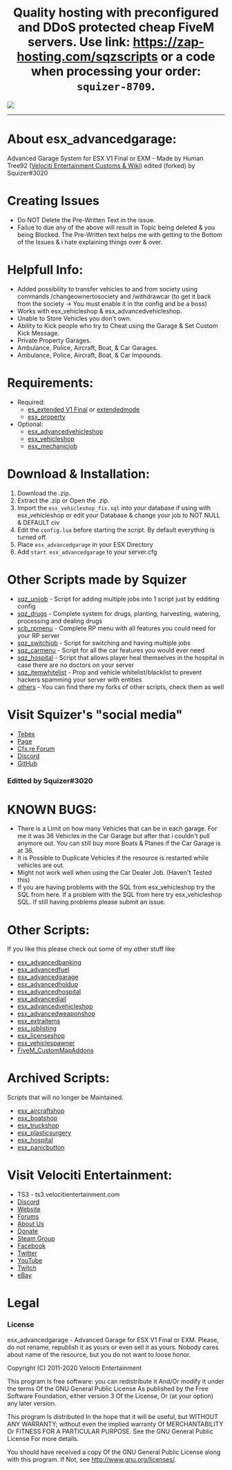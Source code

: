 # <center>Quality hosting with preconfigured and DDoS protected cheap FiveM servers. Use link: https://zap-hosting.com/sqzscripts or a code when processing your order: `squizer-8709`.</center>
[<img src="https://zap-hosting.com/interface/download/images.php?type=affiliate&id=202971">](https://zap-hosting.com/sqzscripts)

---

# About esx_advancedgarage:
Advanced Garage System for ESX V1 Final or EXM - Made by Human Tree92 ([Velociti Entertainment Customs & Wiki](http://www.velocitientertainment.com/customs/)) edited (forked) by Squizer#3020


# Creating Issues
* Do NOT Delete the Pre-Written Text in the issue.
* Failue to due any of the above will result in Topic being deleted & you being Blocked. The Pre-Written text helps me with getting to the Bottom of the Issues & i hate explaining things over & over.

# Helpfull Info:
* Added possibility to transfer vehicles to and from society using commands /changeownertosociety and /withdrawcar (to get it back from the society -> You must enable it in the config and be a boss)
* Works with esx_vehicleshop & esx_advancedvehicleshop.
* Unable to Store Vehicles you don't own.
* Ability to Kick people who try to Cheat using the Garage & Set Custom Kick Message.
* Private Property Garages.
* Ambulance, Police, Aircraft, Boat, & Car Garages.
* Ambulance, Police, Aircraft, Boat, & Car Impounds.

# Requirements:
* Required:
  * [es_extended V1 Final](https://github.com/esx-framework/es_extended/tree/v1-final) or [extendedmode](https://github.com/extendedmode/extendedmode)
  * [esx_property](https://github.com/ESX-Org/esx_property)
* Optional:
  * [esx_advancedvehicleshop](https://github.com/HumanTree92/esx_advancedvehicleshop)
  * [esx_vehicleshop](https://github.com/ESX-Org/esx_vehicleshop)
  * [esx_mechanicjob](https://github.com/ESX-Org/esx_mechanicjob)

# Download & Installation:
1) Download the .zip.
2) Extract the .zip or Open the .zip.
3) Import the `esx_vehicleshop_fix.sql` into your database if using with esx_vehicleshop or edit your Database & change your job to NOT NULL & DEFAULT civ
4) Edit the `config.lua` before starting the script. By default everything is turned off.
5) Place `esx_advancedgarage` in your ESX Directory
6) Add `start esx_advancedgarage` to your server.cfg

# Other Scripts made by Squizer
* [sqz_unijob](https://forum.cfx.re/t/esx-sqz-unijob-advanced-system-for-easy-adding-jobs/2100467) - Script for adding multiple jobs into 1 script just by edditing config
* [sqz_drugs](https://forum.cfx.re/t/esx-sqz-drugs-advanced-drug-system/2167691) - Complete system for drugs, planting, harvesting, watering, processing and dealing drugs
* [scb_rpmenu](https://forum.cfx.re/t/esx-scb-rpmenu-facilitates-all-works-player-menu-admin-menu/2110753) - Complete RP menu with all features you could need for your RP server
* [sqz_switchjob](https://github.com/czsquizer/switchjob) - Script for switching and having multiple jobs
* [sqz_carmenu](https://github.com/czsquizer/sqz_carmenu) - Script for all the car features you would ever need
* [sqz_hospital](https://github.com/czsquizer/sqz_hospital) - Script that allows player heal themselves in the hospital in case there are no doctors on your server
* [sqz_itemwhitelist](https://github.com/czsquizer/sqz_itemwhitelist) - Prop and vehicle whitelist/blacklist to prevent hackers spamming your server with entities
* [others](https://github.com/czsquizer?tab=repositories) - You can find there my forks of other scripts, check them as well

# Visit Squizer's "social media"
* [Tebex](https://sqz.tebex.io/)
* [Page](https://squizer.cz)
* [Cfx.re Forum](https://forum.cfx.re/u/squizer/)
* [Discord](https://discord.gg/FVXAu2F)
* [GitHub](https://github.com/czsquizer/)
### Editted by Squizer#3020

# KNOWN BUGS:
* There is a Limit on how many Vehicles that can be in each garage. For me it was 36 Vehicles in the Car Garage but after that i couldn't pull anymore out. You can still buy more Boats & Planes if the Car Garage is at 36.
* It is Possible to Duplicate Vehicles if the resource is restarted while vehicles are out.
* Might not work well when using the Car Dealer Job. (Haven't Tested this)
* If you are having problems with the SQL from esx_vehicleshop try the SQL from here. If a problem with the SQL from here try esx_vehicleshop SQL. If still having problems please submit an issue.

# Other Scripts:
If you like this please check out some of my other stuff like
* [esx_advancedbanking](https://github.com/HumanTree92/esx_advancedbanking)
* [esx_advancedfuel](https://github.com/HumanTree92/esx_advancedfuel)
* [esx_advancedgarage](https://github.com/HumanTree92/esx_advancedgarage)
* [esx_advancedholdup](https://github.com/HumanTree92/esx_advancedholdup)
* [esx_advancedhospital](https://github.com/HumanTree92/esx_advancedhospital)
* [esx_advancedjail](https://github.com/HumanTree92/esx_advancedjail)
* [esx_advancedvehicleshop](https://github.com/HumanTree92/esx_advancedvehicleshop)
* [esx_advancedweaponshop](https://github.com/HumanTree92/esx_advancedweaponshop)
* [esx_extraitems](https://github.com/HumanTree92/esx_extraitems)
* [esx_joblisting](https://github.com/HumanTree92/esx_joblisting)
* [esx_licenseshop](https://github.com/HumanTree92/esx_licenseshop)
* [esx_vehiclespawner](https://github.com/HumanTree92/esx_vehiclespawner)
* [FiveM_CustomMapAddons](https://github.com/HumanTree92/FiveM_CustomMapAddons)

# Archived Scripts:
Scripts that will no longer be Maintained.
* [esx_aircraftshop](https://github.com/HumanTree92/esx_aircraftshop)
* [esx_boatshop](https://github.com/HumanTree92/esx_boatshop)
* [esx_truckshop](https://github.com/HumanTree92/esx_truckshop)
* [esx_plasticsurgery](https://github.com/HumanTree92/esx_plasticsurgery)
* [esx_hospital](https://github.com/HumanTree92/esx_hospital)
* [esx_panicbutton](https://github.com/HumanTree92/esx_panicbutton)

# Visit Velociti Entertainment:
* TS3 - ts3.velocitientertainment.com
* [Discord](http://discord.velocitientertainment.com)
* [Website](http://velocitientertainment.com/)
* [Forums](http://velocitientertainment.com/forum)
* [About Us](http://velocitientertainment.com/pc-gaming/)
* [Donate](http://velocitientertainment.com/donations/)
* [Steam Group](http://steamcommunity.com/groups/velocitientertainment)
* [Facebook](http://facebook.com/VelocitiEntertainment)
* [Twitter](http://twitter.com/VelocitiEnt)
* [YouTube](http://youtube.com/user/HumanTree92)
* [Twitch](http://twitch.tv/humantree92)
* [eBay](http://ebay.com/usr/humantree92)

# Legal
### License
esx_advancedgarage - Advanced Garage for ESX V1 Final or EXM. Please, do not rename, republish it as yours or even sell it as yours. Nobody cares about name of the resource, but you do not want to loose honor.

Copyright (C) 2011-2020 Velociti Entertainment

This program Is free software: you can redistribute it And/Or modify it under the terms Of the GNU General Public License As published by the Free Software Foundation, either version 3 Of the License, Or (at your option) any later version.

This program Is distributed In the hope that it will be useful, but WITHOUT ANY WARRANTY; without even the implied warranty Of MERCHANTABILITY Or FITNESS FOR A PARTICULAR PURPOSE. See the GNU General Public License For more details.

You should have received a copy Of the GNU General Public License along with this program. If Not, see http://www.gnu.org/licenses/.
